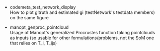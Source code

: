 - codemeta_test_network_display\
    How to plot gitruth and estimated gi (testNetwork's testdata members) 
    on the same figure

- manopt_genproc_pointcloud\
    Usage of Manopt's generalized Procrustes function taking pointclouds as
    inputs (so usable for other formulations/problems, not the SoM one 
    that relies on T_i, T_ijs)
